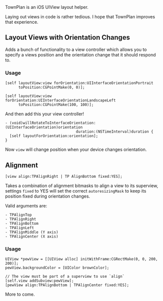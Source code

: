TownPlan is an iOS UIView layout helper.

Laying out views in code is rather tedious. I hope that TownPlan improves
that experience.


Layout Views with Orientation Changes
-------------------------------------

Adds a bunch of functionality to a view controller which allows you to specify
a views position and the orientation change that it should respond to.

### Usage

    [self layoutView:view forOrientation:UIInterfaceOrientationPortrait 
          toPosition:CGPointMake(0, 0)];

    [self layoutView:view forOrientation:UIInterfaceOrientationLandscapeLeft 
          toPosition:CGPointMake(100, 100)];

And then add this your view controller!

    - (void)willRotateToInterfaceOrientation:(UIInterfaceOrientation)orientation
                                    duration:(NSTimeInterval)duration {
      [self layoutForOrientation:orientation];
    }


Now `view` will change position when your device changes orientation.

Alignment
---------

    [view align:TPAlignRight | TP AlignBottom fixed:YES];

Takes a combination of alignment bitmasks to align a view to its superview, 
settings `fixed` to YES will set the correct `autoresizingMask` to keep its 
position fixed during orientation changes.

Valid arguments are:

    - TPAlignTop
    - TPAlignRight
    - TPAlignBottom
    - TPAlignLeft
    - TPAlignMiddle (Y axis)
    - TPAlignCenter (X axis)

### Usage

    UIView *pewView = [[UIView alloc] initWithFrame:CGRectMake(0, 0, 200, 200)];
    pewView.backgroundColor = [UIColor brownColor];

    // The view must be part of a superview to use `align`
    [self.view addSubview:pewView];
    [pewView align:TPAlignBottom | TPAlignCenter fixed:YES];


More to come.